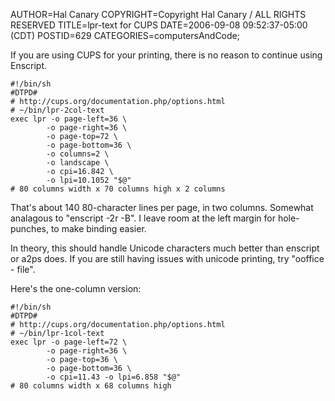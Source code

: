 AUTHOR=Hal Canary
COPYRIGHT=Copyright Hal Canary / ALL RIGHTS RESERVED
TITLE=lpr-text for CUPS
DATE=2006-09-08 09:52:37-05:00 (CDT)
POSTID=629
CATEGORIES=computersAndCode;

If you are using CUPS for your printing, there is no reason to continue using Enscript.

    #!/bin/sh
    #DTPD#
    # http://cups.org/documentation.php/options.html
    # ~/bin/lpr-2col-text
    exec lpr -o page-left=36 \
            -o page-right=36 \
            -o page-top=72 \
            -o page-bottom=36 \
            -o columns=2 \
            -o landscape \
            -o cpi=16.842 \
            -o lpi=10.1052 "$@"
    # 80 columns width x 70 columns high x 2 columns
    

That's about 140 80-character lines per page, in two columns. Somewhat analagous to "enscript -2r -B". I leave room at the left margin for hole-punches, to make binding easier.

In theory, this should handle Unicode characters much better than enscript or a2ps does. If you are still having issues with unicode printing, try "ooffice - file".

Here's the one-column version:

    #!/bin/sh
    #DTPD#
    # http://cups.org/documentation.php/options.html
    # ~/bin/lpr-1col-text
    exec lpr -o page-left=72 \
            -o page-right=36 \
            -o page-top=36 \
            -o page-bottom=36 \
            -o cpi=11.43 -o lpi=6.858 "$@"
    # 80 columns width x 68 columns high
